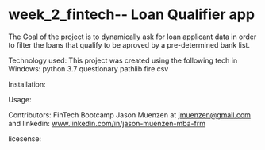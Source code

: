 # week_2_fintech-- Loan Qualifier app 

The Goal of the project is to dynamically ask for loan applicant data in order to filter
the loans that qualify to be aproved by a pre-determined bank list.


Technology used: 
This project was created using the following tech in Windows:
python 3.7
questionary
pathlib 
fire
csv 


Installation:

 

Usage: 




Contributors:
FinTech Bootcamp
Jason Muenzen at jmuenzen@gmail.com and linkedin: www.linkedin.com/in/jason-muenzen-mba-frm


licesense: 
